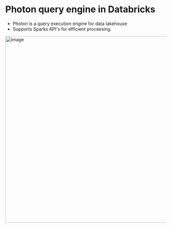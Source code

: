 # Photon query engine in Databricks  
- Photon is a query execution engine for data lakehouse
- Supports Sparks API's for efficient proceesing.

<img width="584" alt="image" src="https://github.com/deepakgowtham/Datascience_Basics/assets/47908891/e204d807-da37-4813-880f-c7a13aabe446">

